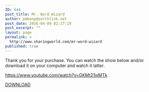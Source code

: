 ```yaml
---
ID: 644
post_title: Mr. Word Wizard
author: pmbenp@earthlink.net
post_date: 2016-04-09 02:17:19
post_excerpt: ""
layout: page
permalink: >
  http://www.sharingworld.com/mr-word-wizard
published: true
---
```


Thank you for your purchase. You can watch the show below and/or download it on your computer and watch it latter. 

https://www.youtube.com/watch?v=GKMt21jxMTk

<p><a href="https://drive.google.com/file/d/0B81kyUtY9SB9VGx1TTBFeDlDWVk/view?usp=sharing class="m">DOWNLOAD</a></p>
&nbsp;